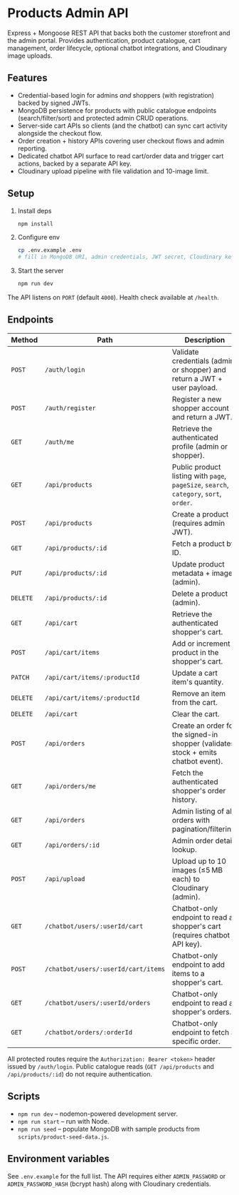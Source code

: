 # Products Admin API

Express + Mongoose REST API that backs both the customer storefront and the admin portal. Provides authentication, product catalogue, cart management, order lifecycle, optional chatbot integrations, and Cloudinary image uploads.

## Features
- Credential-based login for admins _and_ shoppers (with registration) backed by signed JWTs.
- MongoDB persistence for products with public catalogue endpoints (search/filter/sort) and protected admin CRUD operations.
- Server-side cart APIs so clients (and the chatbot) can sync cart activity alongside the checkout flow.
- Order creation + history APIs covering user checkout flows and admin reporting.
- Dedicated chatbot API surface to read cart/order data and trigger cart actions, backed by a separate API key.
- Cloudinary upload pipeline with file validation and 10-image limit.

## Setup

1. Install deps
   ```bash
   npm install
   ```
2. Configure env
   ```bash
   cp .env.example .env
   # fill in MongoDB URI, admin credentials, JWT secret, Cloudinary keys, etc.
   ```
3. Start the server
   ```bash
   npm run dev
   ```

The API listens on `PORT` (default `4000`). Health check available at `/health`.

## Endpoints

| Method | Path | Description |
| ------ | ---- | ----------- |
| `POST` | `/auth/login` | Validate credentials (admin or shopper) and return a JWT + user payload. |
| `POST` | `/auth/register` | Register a new shopper account and return a JWT. |
| `GET` | `/auth/me` | Retrieve the authenticated profile (admin or shopper). |
| `GET` | `/api/products` | Public product listing with `page`, `pageSize`, `search`, `category`, `sort`, `order`. |
| `POST` | `/api/products` | Create a product (requires admin JWT). |
| `GET` | `/api/products/:id` | Fetch a product by ID. |
| `PUT` | `/api/products/:id` | Update product metadata + images (admin). |
| `DELETE` | `/api/products/:id` | Delete a product (admin). |
| `GET` | `/api/cart` | Retrieve the authenticated shopper's cart. |
| `POST` | `/api/cart/items` | Add or increment a product in the shopper's cart. |
| `PATCH` | `/api/cart/items/:productId` | Update a cart item's quantity. |
| `DELETE` | `/api/cart/items/:productId` | Remove an item from the cart. |
| `DELETE` | `/api/cart` | Clear the cart. |
| `POST` | `/api/orders` | Create an order for the signed-in shopper (validates stock + emits chatbot event). |
| `GET` | `/api/orders/me` | Fetch the authenticated shopper's order history. |
| `GET` | `/api/orders` | Admin listing of all orders with pagination/filtering. |
| `GET` | `/api/orders/:id` | Admin order detail lookup. |
| `POST` | `/api/upload` | Upload up to 10 images (≤5 MB each) to Cloudinary (admin). |
| `GET` | `/chatbot/users/:userId/cart` | Chatbot-only endpoint to read a shopper's cart (requires chatbot API key). |
| `POST` | `/chatbot/users/:userId/cart/items` | Chatbot-only endpoint to add items to a shopper's cart. |
| `GET` | `/chatbot/users/:userId/orders` | Chatbot-only endpoint to read a shopper's orders. |
| `GET` | `/chatbot/orders/:orderId` | Chatbot-only endpoint to fetch a specific order. |

All protected routes require the `Authorization: Bearer <token>` header issued by `/auth/login`. Public catalogue reads (`GET /api/products` and `/api/products/:id`) do not require authentication.

## Scripts
- `npm run dev` – nodemon-powered development server.
- `npm run start` – run with Node.
- `npm run seed` – populate MongoDB with sample products from `scripts/product-seed-data.js`.

## Environment variables
See `.env.example` for the full list. The API requires either `ADMIN_PASSWORD` or `ADMIN_PASSWORD_HASH` (bcrypt hash) along with Cloudinary credentials.
